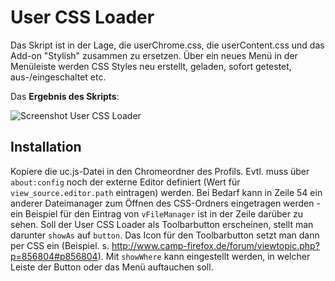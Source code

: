 # User CSS Loader
Das Skript ist in der Lage, die userChrome.css, die userContent.css und das Add-on "Stylish" zusammen zu ersetzen. 
Über ein neues Menü in der Menüleiste werden CSS Styles neu erstellt, geladen, sofort getestet, aus-/eingeschaltet etc.

Das **Ergebnis des Skripts**:

![Screenshot User CSS Loader](https://github.com/ardiman/userChrome.js/raw/master/usercssloader/scr_usercssloader.png)

## Installation
Kopiere die uc.js-Datei in den Chromeordner des Profils. 
Evtl. muss über `about:config` noch der externe Editor definiert (Wert für `view_source.editor.path` eintragen) werden. Bei Bedarf kann in Zeile 54 
ein anderer Dateimanager zum Öffnen des CSS-Ordners eingetragen werden - ein Beispiel für den Eintrag von `vFileManager` ist in der Zeile 
darüber zu sehen. Soll der User CSS Loader als Toolbarbutton erscheinen, stellt man darunter `showAs` auf `button`. Das Icon für den Toolbarbutton 
setzt man dann per CSS ein (Beispiel. s. http://www.camp-firefox.de/forum/viewtopic.php?p=856804#p856804). Mit `showWhere` kann eingestellt 
werden, in welcher Leiste der Button oder das Menü auftauchen soll. 
